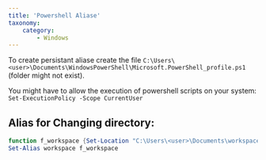 ```yaml
---
title: 'Powershell Aliase'
taxonomy:
    category:
        - Windows
---
```


To create persistant aliase create the file `C:\Users\<user>\Documents\WindowsPowerShell\Microsoft.PowerShell_profile.ps1` (folder might not exist).

You might have to allow the execution of powershell scripts on your system: `Set-ExecutionPolicy -Scope CurrentUser`

## Alias for Changing directory:
```powershell
function f_workspace {Set-Location "C:\Users\<user>\Documents\workspace"}
Set-Alias workspace f_workspace
```